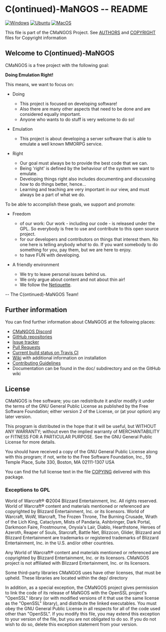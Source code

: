 # C(ontinued)-MaNGOS -- README
[![Windows](../../actions/workflows/windows.yml/badge.svg)](../../actions/workflows/windows.yml) [![Ubuntu](../../actions/workflows/ubuntu.yml/badge.svg)](../../actions/workflows/ubuntu.yml) [![MacOS](../../actions/workflows/macos.yml/badge.svg)](../../actions/workflows/macos.yml)

This file is part of the CMaNGOS Project. See [AUTHORS](AUTHORS.md) and [COPYRIGHT](COPYRIGHT.md) files for Copyright information

## Welcome to C(ontinued)-MaNGOS

CMaNGOS is a free project with the following goal:

  **Doing Emulation Right!**

This means, we want to focus on:

* Doing
  * This project is focused on developing software!
  * Also there are many other aspects that need to be done and are
    considered equally important.
  * Anyone who wants to do stuff is very welcome to do so!

* Emulation
  * This project is about developing a server software that is able to
    emulate a well known MMORPG service.

* Right
  * Our goal must always be to provide the best code that we can.
  * Being 'right' is defined by the behaviour of the system
    we want to emulate.
  * Developing things right also includes documenting and discussing
    _how_ to do things better, hence...
  * Learning and teaching are very important in our view, and must
    always be a part of what we do.

To be able to accomplish these goals, we support and promote:

* Freedom
  * of our work: Our work - including our code - is released under the GPL.
    So everybody is free to use and contribute to this open source project.
  * for our developers and contributors on things that interest them.
    No one here is telling anybody _what_ to do.
    If you want somebody to do something for you, pay them,
    but we are here to enjoy.
  * to have FUN with developing.

* A friendly environment
  * We try to leave personal issues behind us.
  * We only argue about content and not about thin air!
  * We follow the [Netiquette](http://tools.ietf.org/html/rfc1855).

-- The C(ontinued)-MaNGOS Team!

## Further information

  You can find further information about CMaNGOS at the following places:
  * [CMaNGOS Discord](https://discord.gg/Dgzerzb)
  * [GitHub repositories](https://github.com/cmangos/)
  * [Issue tracker](https://github.com/cmangos/issues/issues)
  * [Pull Requests](https://github.com/cmangos/mangos-wotlk/pulls)
  * [Current build status on Travis CI](https://travis-ci.org/cmangos/mangos-wotlk/)
  * [Wiki](https://github.com/cmangos/issues/wiki) with additional information on installation
  * [Contributing Guidelines](CONTRIBUTING.md)
  * Documentation can be found in the doc/ subdirectory and on the GitHub wiki

## License

  CMaNGOS is free software; you can redistribute it and/or modify
  it under the terms of the GNU General Public License as published by
  the Free Software Foundation; either version 2 of the License, or
  (at your option) any later version.

  This program is distributed in the hope that it will be useful,
  but WITHOUT ANY WARRANTY; without even the implied warranty of
  MERCHANTABILITY or FITNESS FOR A PARTICULAR PURPOSE.  See the
  GNU General Public License for more details.

  You should have received a copy of the GNU General Public License
  along with this program; if not, write to the Free Software
  Foundation, Inc., 59 Temple Place, Suite 330, Boston, MA  02111-1307  USA


  You can find the full license text in the file [COPYING](COPYING) delivered with this package.

### Exceptions to GPL

  World of Warcraft® ©2004 Blizzard Entertainment, Inc. All rights reserved.
  World of Warcraft® content and materials mentioned or referenced are copyrighted by
  Blizzard Entertainment, Inc. or its licensors.
  World of Warcraft, WoW, Warcraft, The Frozen Throne, The Burning Crusade, Wrath of the Lich King,
  Cataclysm, Mists of Pandaria, Ashbringer, Dark Portal, Darkmoon Faire, Frostmourne, Onyxia's Lair,
  Diablo, Hearthstone, Heroes of Azeroth, Reaper of Souls, Starcraft, Battle Net, Blizzcon, Glider,
  Blizzard and Blizzard Entertainment are trademarks or registered trademarks of
  Blizzard Entertainment, Inc. in the U.S. and/or other countries.

  Any World of Warcraft® content and materials mentioned or referenced are copyrighted by
  Blizzard Entertainment, Inc. or its licensors.
  CMaNGOS project is not affiliated with Blizzard Entertainment, Inc. or its licensors.

  Some third-party libraries CMaNGOS uses have other licenses, that must be
  upheld.  These libraries are located within the dep/ directory

  In addition, as a special exception, the CMaNGOS project
  gives permission to link the code of its release of MaNGOS with the
  OpenSSL project's "OpenSSL" library (or with modified versions of it
  that use the same license as the "OpenSSL" library), and distribute
  the linked executables.  You must obey the GNU General Public License
  in all respects for all of the code used other than "OpenSSL".  If you
  modify this file, you may extend this exception to your version of the
  file, but you are not obligated to do so.  If you do not wish to do
  so, delete this exception statement from your version.
